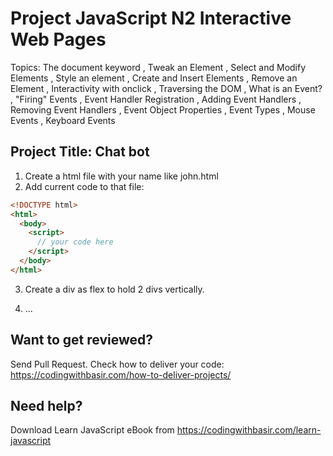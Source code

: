 # Project JavaScript N2 Interactive Web Pages

Topics: The document keyword
, Tweak an Element
, Select and Modify Elements
, Style an element
, Create and Insert Elements
, Remove an Element
, Interactivity with onclick
, Traversing the DOM
, What is an Event?
, "Firing" Events
, Event Handler Registration
, Adding Event Handlers
, Removing Event Handlers
, Event Object Properties
, Event Types
, Mouse Events
, Keyboard Events

## Project Title: Chat bot

1. Create a html file with your name like john.html
2. Add current code to that file:

```html
<!DOCTYPE html>
<html>
  <body>
    <script>
      // your code here
    </script>
  </body>
</html>
```

3. Create a div as flex to hold 2 divs vertically.

4. ...

## Want to get reviewed?

Send Pull Request. Check how to deliver your code: https://codingwithbasir.com/how-to-deliver-projects/

## Need help?

Download Learn JavaScript eBook from https://codingwithbasir.com/learn-javascript
